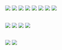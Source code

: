 ![](https://lifted.crd.co/assets/images/image14.gif?v=31ed8813)
![](https://files.catbox.moe/6xl536.webp)
![](https://files.catbox.moe/nhjbk5.png)
![](https://files.catbox.moe/d2wgkv.jpeg)
![](https://files.catbox.moe/mtpmh0.png)
![](https://files.catbox.moe/jo54uh.webp)
![](https://files.catbox.moe/i6jrbi.png)
![](https://files.catbox.moe/1vdpfx.png)
-
![](https://files.catbox.moe/6zq20n.png) 
![](https://files.catbox.moe/du2bla.png) 
![](https://files.catbox.moe/qf73hg.png) 
![](https://files.catbox.moe/42vx2t.png)
-
![](https://files.catbox.moe/od4u6t.jpeg)
![](https://files.catbox.moe/g2eg5q.jpeg)
-
